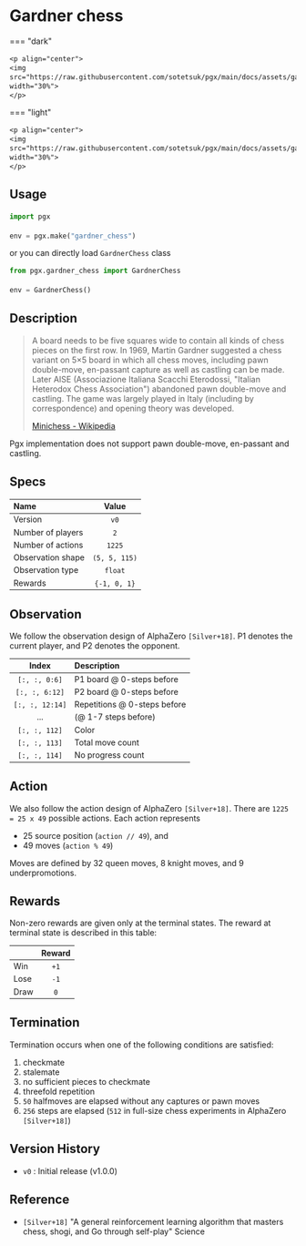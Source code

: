 # Gardner chess

=== "dark" 

    <p align="center">
    <img src="https://raw.githubusercontent.com/sotetsuk/pgx/main/docs/assets/gardner_chess_dark.gif" width="30%">
    </p>

=== "light" 

    <p align="center">
    <img src="https://raw.githubusercontent.com/sotetsuk/pgx/main/docs/assets/gardner_chess_light.gif" width="30%">
    </p>

## Usage

```py
import pgx

env = pgx.make("gardner_chess")
```

or you can directly load `GardnerChess` class

```py
from pgx.gardner_chess import GardnerChess

env = GardnerChess()
```

## Description

> A board needs to be five squares wide to contain all kinds of chess pieces on the first row. In 1969, Martin Gardner suggested a chess variant on 5×5 board in which all chess moves, including pawn double-move, en-passant capture as well as castling can be made. Later AISE (Associazione Italiana Scacchi Eterodossi, "Italian Heterodox Chess Association") abandoned pawn double-move and castling. The game was largely played in Italy (including by correspondence) and opening theory was developed. 
> 
> [Minichess - Wikipedia](https://en.wikipedia.org/wiki/Minichess#5%C3%975_chess)

Pgx implementation does not support pawn double-move, en-passant and castling.

## Specs

| Name | Value |
|:---|:----:|
| Version | `v0` |
| Number of players | `2` |
| Number of actions | `1225` |
| Observation shape | `(5, 5, 115)` |
| Observation type | `float` |
| Rewards | `{-1, 0, 1}` |

## Observation
We follow the observation design of AlphaZero `[Silver+18]`.
P1 denotes the current player, and P2 denotes the opponent.

| Index | Description |
|:---:|:----|
| `[:, :, 0:6]` | P1 board @ 0-steps before |
| `[:, :, 6:12]` | P2 board @ 0-steps before |
| `[:, :, 12:14]` | Repetitions @ 0-steps before |
| ... | (@ 1-7 steps before) |
| `[:, :, 112]` | Color | 
| `[:, :, 113]` | Total move count | 
| `[:, :, 114]` | No progress count | 

## Action
We also follow the action design of AlphaZero `[Silver+18]`.
There are `1225 = 25 x 49` possible actions.
Each action represents

- 25 source position (`action // 49`), and
- 49 moves (`action % 49`)

Moves are defined by 32 queen moves, 8 knight moves, and 9 underpromotions.

## Rewards
Non-zero rewards are given only at the terminal states.
The reward at terminal state is described in this table:

| | Reward |
|:---|:----:|
| Win | `+1` |
| Lose | `-1` |
| Draw | `0` |

## Termination

Termination occurs when one of the following conditions are satisfied:

1. checkmate
2. stalemate
3. no sufficient pieces to checkmate
4. threefold repetition
5. `50` halfmoves are elapsed without any captures or pawn moves
6. `256` steps are elapsed (`512` in full-size chess experiments in AlphaZero `[Silver+18]`)


## Version History

- `v0` : Initial release (v1.0.0)

## Reference

- `[Silver+18]` "A general reinforcement learning algorithm that masters chess, shogi, and Go through self-play" Science 